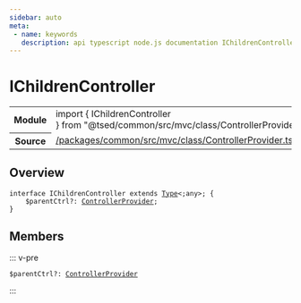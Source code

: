 ```yaml
---
sidebar: auto
meta:
 - name: keywords
   description: api typescript node.js documentation IChildrenController decorator
---
```

# IChildrenController <Badge text="Decorator" type="decorator"/>
<!-- Summary -->
<section class="symbol-info"><table class="is-full-width"><tbody><tr><th>Module</th><td><div class="lang-typescript"><span class="token keyword">import</span> { IChildrenController }&nbsp;<span class="token keyword">from</span>&nbsp;<span class="token string">"@tsed/common/src/mvc/class/ControllerProvider"</span></div></td></tr><tr><th>Source</th><td><a href="https://github.com/Romakita/ts-express-decorators/blob/v4.31.9/packages/common/src/mvc/class/ControllerProvider.ts#L0-L0">/packages/common/src/mvc/class/ControllerProvider.ts</a></td></tr></tbody></table></section>

<!-- Overview -->
## Overview


<pre><code class="typescript-lang "><span class="token keyword">interface</span> IChildrenController <span class="token keyword">extends</span> <a href="/api/core/interfaces/Type.html"><span class="token">Type</span></a>&lt<span class="token punctuation">;</span><span class="token keyword">any</span>&gt<span class="token punctuation">;</span> <span class="token punctuation">{</span>
    $parentCtrl?<span class="token punctuation">:</span> <a href="/api/common/mvc/class/ControllerProvider.html"><span class="token">ControllerProvider</span></a><span class="token punctuation">;</span>
<span class="token punctuation">}</span></code></pre>



<!-- Members -->




## Members


::: v-pre

<div class="method-overview">
<pre><code class="typescript-lang ">$parentCtrl?<span class="token punctuation">:</span> <a href="/api/common/mvc/class/ControllerProvider.html"><span class="token">ControllerProvider</span></a></code></pre>

</div>



:::